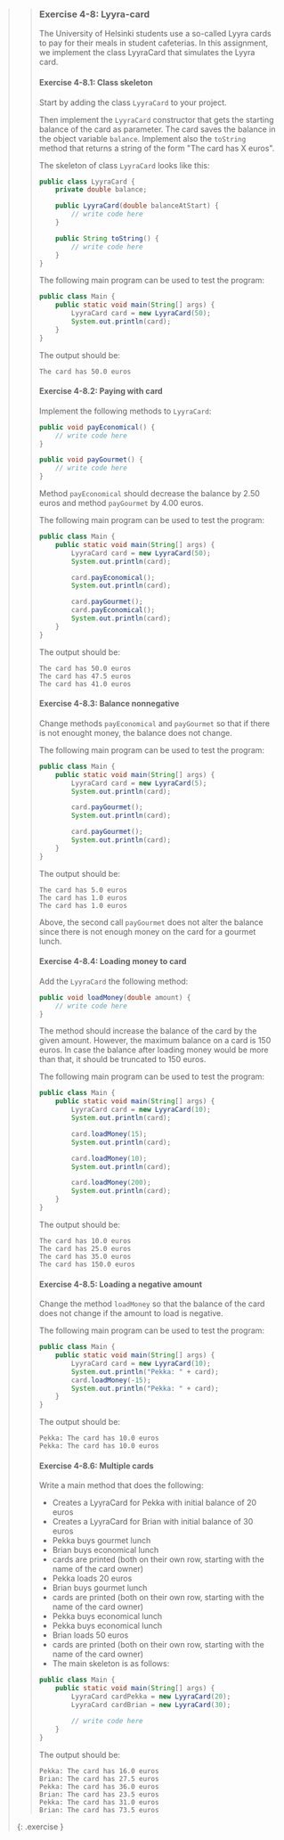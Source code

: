 >> ### Exercise 4-8: Lyyra-card
>>
>> The University of Helsinki students use a so-called Lyyra cards to pay for their meals in student cafeterias. In this assignment, we implement the class LyyraCard that simulates the Lyyra card.
>>
>> #### Exercise 4-8.1: Class skeleton
>>
>> Start by adding the class `LyyraCard` to your project.
>>
>> Then implement the `LyyraCard` constructor that gets the starting balance of the card as parameter. The card saves the balance in the object variable `balance`. Implement also the `toString` method that returns a string of the form "The card has X euros".
>>
>> The skeleton of class `LyyraCard` looks like this:
>>
>>```java
>> public class LyyraCard {
>>     private double balance;
>>
>>     public LyyraCard(double balanceAtStart) {
>>         // write code here
>>     }
>>
>>     public String toString() {
>>         // write code here
>>     }
>> }
>>```
>>
>> The following main program can be used to test the program:
>>
>>```java
>> public class Main {
>>     public static void main(String[] args) {
>>         LyyraCard card = new LyyraCard(50);
>>         System.out.println(card);
>>     }
>> }
>>```
>>
>> The output should be:
>>
>>```output
>> The card has 50.0 euros
>>```
>>
>> #### Exercise 4-8.2: Paying with card
>>
>> Implement the following methods to `LyyraCard`:
>>
>>```java
>> public void payEconomical() {
>>     // write code here
>> }
>>
>> public void payGourmet() {
>>     // write code here
>> }
>>```
>>
>> Method `payEconomical` should decrease the balance by 2.50 euros and method `payGourmet` by 4.00 euros.
>>
>> The following main program can be used to test the program:
>>
>>```java
>> public class Main {
>>     public static void main(String[] args) {
>>         LyyraCard card = new LyyraCard(50);
>>         System.out.println(card);
>>
>>         card.payEconomical();
>>         System.out.println(card);
>>
>>         card.payGourmet();
>>         card.payEconomical();
>>         System.out.println(card);
>>     }
>> }
>>```
>>
>> The output should be:
>>
>>```output
>> The card has 50.0 euros
>> The card has 47.5 euros
>> The card has 41.0 euros
>>```
>>
>> #### Exercise 4-8.3: Balance nonnegative
>>
>> Change methods `payEconomical` and `payGourmet` so that if there is not enought money, the balance does not change.
>>
>> The following main program can be used to test the program:
>>
>>```java
>> public class Main {
>>     public static void main(String[] args) {
>>         LyyraCard card = new LyyraCard(5);
>>         System.out.println(card);
>>
>>         card.payGourmet();
>>         System.out.println(card);
>>
>>         card.payGourmet();
>>         System.out.println(card);
>>     }
>> }
>>```
>>
>> The output should be:
>>
>>```output
>> The card has 5.0 euros
>> The card has 1.0 euros
>> The card has 1.0 euros
>>```
>>
>> Above, the second call `payGourmet` does not alter the balance since there is not enough money on the card for a gourmet lunch.
>>
>> #### Exercise 4-8.4: Loading money to card
>>
>> Add the `LyyraCard` the following method:
>>
>>```java
>> public void loadMoney(double amount) {
>>     // write code here
>> }
>>```
>>
>> The method should increase the balance of the card by the given amount. However, the maximum balance on a card is 150 euros. In case the balance after loading money would be more than that, it should be truncated to 150 euros.
>>
>> The following main program can be used to test the program:
>>
>>```java
>> public class Main {
>>     public static void main(String[] args) {
>>         LyyraCard card = new LyyraCard(10);
>>         System.out.println(card);
>>
>>         card.loadMoney(15);
>>         System.out.println(card);
>>
>>         card.loadMoney(10);
>>         System.out.println(card);
>>
>>         card.loadMoney(200);
>>         System.out.println(card);
>>     }
>> }
>>```
>>
>> The output should be:
>>
>>```output
>> The card has 10.0 euros
>> The card has 25.0 euros
>> The card has 35.0 euros
>> The card has 150.0 euros
>>```
>>
>> #### Exercise 4-8.5: Loading a negative amount
>>
>> Change the method `loadMoney` so that the balance of the card does not change if the amount to load is negative.
>>
>> The following main program can be used to test the program:
>>
>>```java
>> public class Main {
>>     public static void main(String[] args) {
>>         LyyraCard card = new LyyraCard(10);
>>         System.out.println("Pekka: " + card);
>>         card.loadMoney(-15);
>>         System.out.println("Pekka: " + card);
>>     }
>> }
>>```
>>
>> The output should be:
>>
>>```output
>> Pekka: The card has 10.0 euros
>> Pekka: The card has 10.0 euros
>>```
>>
>> #### Exercise 4-8.6: Multiple cards
>>
>> Write a main method that does the following:
>>
>> * Creates a LyyraCard for Pekka with initial balance of 20 euros
>> * Creates a LyyraCard for Brian with initial balance of 30 euros
>> * Pekka buys gourmet lunch
>> * Brian buys economical lunch
>> * cards are printed (both on their own row, starting with the name of the card owner)
>> * Pekka loads 20 euros
>> * Brian buys gourmet lunch
>> * cards are printed (both on their own row, starting with the name of the card owner)
>> * Pekka buys economical lunch
>> * Pekka buys economical lunch
>> * Brian loads 50 euros
>> * cards are printed (both on their own row, starting with the name of the card owner)
>> * The main skeleton is as follows:
>>
>>```java
>> public class Main {
>>     public static void main(String[] args) {
>>         LyyraCard cardPekka = new LyyraCard(20);
>>         LyyraCard cardBrian = new LyyraCard(30);
>>
>>         // write code here
>>     }
>> }
>>```
>>
>> The output should be:
>>
>>```output
>> Pekka: The card has 16.0 euros
>> Brian: The card has 27.5 euros
>> Pekka: The card has 36.0 euros
>> Brian: The card has 23.5 euros
>> Pekka: The card has 31.0 euros
>> Brian: The card has 73.5 euros
>>```
>>
>{: .exercise }